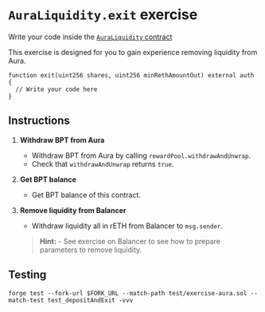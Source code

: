 # `AuraLiquidity.exit` exercise

Write your code inside the [`AuraLiquidity` contract](../src/exercises/AuraLiquidity.sol)

This exercise is designed for you to gain experience removing liquidity from Aura.

```solidity
function exit(uint256 shares, uint256 minRethAmountOut) external auth {
  // Write your code here
}
```

## Instructions

1. **Withdraw BPT from Aura**

   - Withdraw BPT from Aura by calling `rewardPool.withdrawAndUnwrap`.
   - Check that `withdrawAndUnwrap` returns `true`.

2. **Get BPT balance**

   - Get BPT balance of this contract.

3. **Remove liquidity from Balancer**

   - Withdraw liquidity all in rETH from Balancer to `msg.sender`.

   > **Hint:** - See exercise on Balancer to see how to prepare parameters to remove liquidity.

## Testing

```shell
forge test --fork-url $FORK_URL --match-path test/exercise-aura.sol --match-test test_depositAndExit -vvv
```

